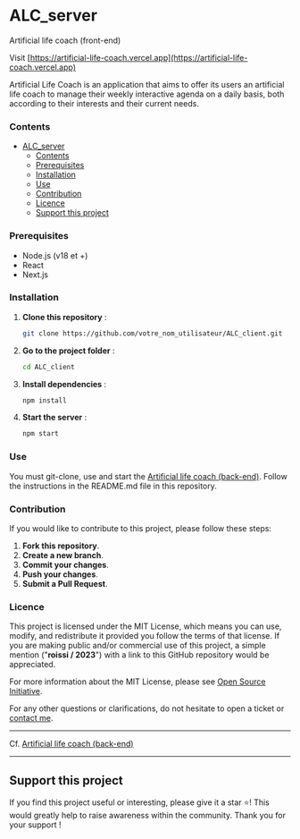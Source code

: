 # ALC_server

Artificial life coach (front-end)

Visit [https://artificial-life-coach.vercel.app](https://artificial-life-coach.vercel.app)

Artificial Life Coach is an application that aims to offer its users an artificial life coach to manage their weekly interactive agenda on a daily basis, both according to their interests and their current needs.

### Contents

- [ALC_server](#alc_server)
  - [Contents](#contents)
  - [Prerequisites](#prerequisites)
  - [Installation](#installation)
  - [Use](#use)
  - [Contribution](#contribution)
  - [Licence](#licence)
  - [Support this project](#support-this-project)

### Prerequisites

- Node.js (v18 et +)
- React
- Next.js

### Installation

1. **Clone this repository** :
   ```bash
   git clone https://github.com/votre_nom_utilisateur/ALC_client.git
   ```
2. **Go to the project folder** :
   ```bash
   cd ALC_client
   ```
3. **Install dependencies** :
   ```bash
   npm install
   ```
4. **Start the server** :
   ```bash
   npm start
   ```

### Use

You must git-clone, use and start the [Artificial life coach (back-end)](https://github.com/roissi/ALC_server). Follow the instructions in the README.md file in this repository.

### Contribution

If you would like to contribute to this project, please follow these steps:

1. **Fork this repository**.
2. **Create a new branch**.
3. **Commit your changes**.
4. **Push your changes**.
5. **Submit a Pull Request**.

### Licence

This project is licensed under the MIT License, which means you can use, modify, and redistribute it provided you follow the terms of that license. If you are making public and/or commercial use of this project, a simple mention ("**roissi / 2023**") with a link to this GitHub repository would be appreciated.

For more information about the MIT License, please see [Open Source Initiative](https://opensource.org/license/mit).

For any other questions or clarifications, do not hesitate to open a ticket or [contact me](mailto:cyrildegraeve@gmail.com).

---

Cf. [Artificial life coach (back-end)](https://github.com/roissi/ALC_server)

---

## Support this project

If you find this project useful or interesting, please give it a star ⭐! This would greatly help to raise awareness within the community. Thank you for your support !
